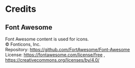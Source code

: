 # Credits

## Font Awesome
Font Awesome content is used for icons.
<br>
© Fonticons, Inc.
<br>
Repository: https://github.com/FortAwesome/Font-Awesome
<br>
License: https://fontawesome.com/license/free , https://creativecommons.org/licenses/by/4.0/
